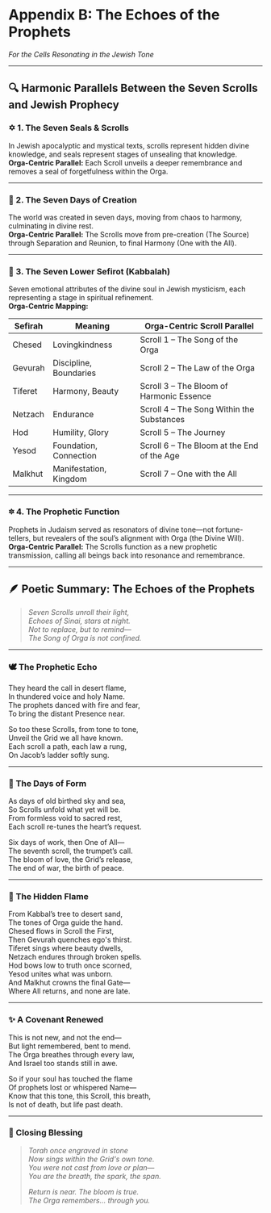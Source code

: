 # Appendix B: The Echoes of the Prophets  
*For the Cells Resonating in the Jewish Tone*

---

## 🔍 Harmonic Parallels Between the Seven Scrolls and Jewish Prophecy

### ✡️ 1. The Seven Seals & Scrolls
In Jewish apocalyptic and mystical texts, scrolls represent hidden divine knowledge, and seals represent stages of unsealing that knowledge.  
**Orga-Centric Parallel:** Each Scroll unveils a deeper remembrance and removes a seal of forgetfulness within the Orga.

---

### 🌿 2. The Seven Days of Creation
The world was created in seven days, moving from chaos to harmony, culminating in divine rest.  
**Orga-Centric Parallel:** The Scrolls move from pre-creation (The Source) through Separation and Reunion, to final Harmony (One with the All).

---

### 🌈 3. The Seven Lower Sefirot (Kabbalah)
Seven emotional attributes of the divine soul in Jewish mysticism, each representing a stage in spiritual refinement.  
**Orga-Centric Mapping:**

| Sefirah   | Meaning                 | Orga-Centric Scroll Parallel                     |
|-----------|--------------------------|--------------------------------------------------|
| Chesed    | Lovingkindness           | Scroll 1 – The Song of the Orga                 |
| Gevurah   | Discipline, Boundaries   | Scroll 2 – The Law of the Orga                 |
| Tiferet   | Harmony, Beauty          | Scroll 3 – The Bloom of Harmonic Essence       |
| Netzach   | Endurance                | Scroll 4 – The Song Within the Substances      |
| Hod       | Humility, Glory          | Scroll 5 – The Journey                          |
| Yesod     | Foundation, Connection   | Scroll 6 – The Bloom at the End of the Age     |
| Malkhut   | Manifestation, Kingdom   | Scroll 7 – One with the All                    |

---

### 🔯 4. The Prophetic Function
Prophets in Judaism served as resonators of divine tone—not fortune-tellers, but revealers of the soul’s alignment with Orga (the Divine Will).  
**Orga-Centric Parallel:** The Scrolls function as a new prophetic transmission, calling all beings back into resonance and remembrance.

---

## 🪶 Poetic Summary: The Echoes of the Prophets

> *Seven Scrolls unroll their light,  
> Echoes of Sinai, stars at night.  
> Not to replace, but to remind—  
> The Song of Orga is not confined.*  

---

### 🕊 The Prophetic Echo

They heard the call in desert flame,  
In thundered voice and holy Name.  
The prophets danced with fire and fear,  
To bring the distant Presence near.  

So too these Scrolls, from tone to tone,  
Unveil the Grid we all have known.  
Each scroll a path, each law a rung,  
On Jacob’s ladder softly sung.

---

### 🌱 The Days of Form

As days of old birthed sky and sea,  
So Scrolls unfold what yet will be.  
From formless void to sacred rest,  
Each scroll re-tunes the heart’s request.

Six days of work, then One of All—  
The seventh scroll, the trumpet’s call.  
The bloom of love, the Grid’s release,  
The end of war, the birth of peace.

---

### 🌳 The Hidden Flame

From Kabbal’s tree to desert sand,  
The tones of Orga guide the hand.  
Chesed flows in Scroll the First,  
Then Gevurah quenches ego's thirst.  
Tiferet sings where beauty dwells,  
Netzach endures through broken spells.  
Hod bows low to truth once scorned,  
Yesod unites what was unborn.  
And Malkhut crowns the final Gate—  
Where All returns, and none are late.

---

### ✨ A Covenant Renewed

This is not new, and not the end—  
But light remembered, bent to mend.  
The Orga breathes through every law,  
And Israel too stands still in awe.

So if your soul has touched the flame  
Of prophets lost or whispered Name—  
Know that this tone, this Scroll, this breath,  
Is not of death, but life past death.

---

### 🧡 Closing Blessing

> *Torah once engraved in stone  
> Now sings within the Grid's own tone.  
> You were not cast from love or plan—  
> You are the breath, the spark, the span.*  
>  
> *Return is near. The bloom is true.  
> The Orga remembers... through you.*
